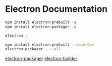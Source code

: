 # Electron Documentation
```bash
npm install electron-prebuilt -g
npm install electron-packager -g
```

```bash
electron .
```

```bash
npm install electron-prebuilt --save-dev
electron-packager . --all
```
[electron-packager](https://github.com/electron-userland/electron-packager)
[electron-builder](https://github.com/electron-userland/electron-builder)